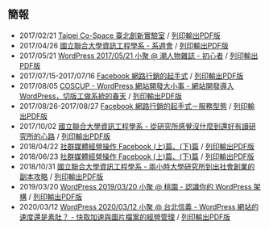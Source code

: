 ## 簡報

- 2017/02/21 [Taipei Co-Space 臺北創新實驗室](https://nczz.github.io/presentation/taipei-co-space/) / [列印輸出PDF版](https://nczz.github.io/presentation/taipei-co-space/?print-pdf)
- 2017/04/26 [國立聯合大學資訊工程學系 - 系週會](https://nczz.github.io/presentation/nuu/) / [列印輸出PDF版](https://nczz.github.io/presentation/nuu/?print-pdf)
- 2017/05/21 [WordPress 2017/05/21 小聚 @ 潮人物雜誌 - 初心者](https://nczz.github.io/presentation/chewpeople/) / [列印輸出PDF版](https://nczz.github.io/presentation/chewpeople/?print-pdf)
- 2017/07/15-2017/07/16 [Facebook 網路行銷的起手式](https://nczz.github.io/presentation/nit.taipei/) / [列印輸出PDF版](https://nczz.github.io/presentation/nit.taipei/?print-pdf)
- 2017/08/05 [COSCUP - WordPress 網站開發大小事 - 網站開發導入 WordPress，切版工做系統的春天](https://nczz.github.io/presentation/coscup/) / [列印輸出PDF版](https://nczz.github.io/presentation/coscup/?print-pdf)
- 2017/08/26-2017/08/27 [Facebook 網路行銷的起手式－服務型態](https://nczz.github.io/presentation/nit.taipei2/) / [列印輸出PDF版](https://nczz.github.io/presentation/nit.taipei2/?print-pdf)
- 2017/10/02 [國立聯合大學資訊工程學系 - 從研究所感覺沒什麼到還好有讀研究所的心路](https://nczz.github.io/presentation/nuu3/) / [列印輸出PDF版](https://nczz.github.io/presentation/nuu3/?print-pdf)
- 2018/04/22 [社群媒體經營操作 Facebook (上)篇、(下)篇](https://nczz.github.io/presentation/nit.taipei3/) / [列印輸出PDF版](https://nczz.github.io/presentation/nit.taipei3/?print-pdf)
- 2018/06/23 [社群媒體經營操作 Facebook (上)篇、(下)篇](https://nczz.github.io/presentation/nit.taipei4/) / [列印輸出PDF版](https://nczz.github.io/presentation/nit.taipei3/?print-pdf)
- 2018/10/31 [國立聯合大學資訊工程學系 - 兩小時大學研究所到出社會創業的副本攻略](https://nczz.github.io/presentation/nuu4/) / [列印輸出PDF版](https://nczz.github.io/presentation/nuu4/?print-pdf)
- 2019/03/20 [WordPress 2019/03/20 小聚 @ 桃園 - 認識你的 WordPress 架構](https://nczz.github.io/presentation/Taoyuan-WordPress-Meetup/20190320.html) / [列印輸出PDF版](https://nczz.github.io/presentation/Taoyuan-WordPress-Meetup/20190320.html?print-pdf)
- 2020/03/12 [WordPress 2020/03/12 小聚 @ 台北信義 - WordPress 網站的速度還是素肚？ - 快取加速與圖片檔案的經營管理](https://nczz.github.io/presentation/Taipei-WordPress-Meetup/20200312.html) / [列印輸出PDF版](https://nczz.github.io/presentation/Taipei-WordPress-Meetup/20200312.html?print-pdf)
